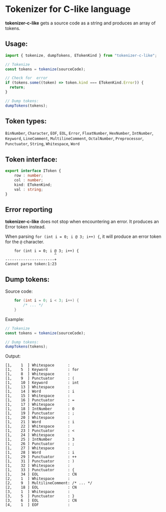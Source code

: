 # Tokenizer for C-like language

**tokenizer-c-like** gets a source code as a string and produces an array of tokens.

## Usage:

```ts
import { tokenize, dumpTokens, ETokenKind } from "tokenizer-c-like";

// Tokenize
const tokens = tokenize(sourceCode);

// Check for  error
if (tokens.some((token) => token.kind === ETokenKind.Error)) {
  return;
}

// Dump tokens:
dumpTokens(tokens);
```

## Token types:

  `BinNumber`, `Character`, `EOF`, `EOL`, `Error`, `FloatNumber`, `HexNumber`, `IntNumber`, `Keyword`, `LineComment`, `MultilineComment`, `OctalNumber`, `Preprocessor`, `Punctuator`, `String`, `Whitespace`, `Word`

## Token interface:

```ts
export interface IToken {
	row : number;
	col : number;
	kind: ETokenKind;
	val : string;
}
```

## Error reporting

**tokenizer-c-like** does not stop when encountering an error. It produces an Error token instead.

When parsing  `for (int i = 0; i @ 3; i++) {`, it will produce an error token for the `@` character.

```text
    for (int i = 0; i @ 3; i++) {
                      ^
----------------------+
Cannot parse token:1:23
```

## Dump tokens:

Source code:
```c
    for (int i = 0; i < 3; i++) {
        /* ... */
    }
```

Example:
```ts
// Tokenize
const tokens = tokenize(sourceCode);

// Dump tokens:
dumpTokens(tokens);
```

Output:
```text
[1,    1  ] Whitespace      :
[1,    5  ] Keyword         : for
[1,    8  ] Whitespace      :
[1,    9  ] Punctuator      : (
[1,    10 ] Keyword         : int
[1,    13 ] Whitespace      :
[1,    14 ] Word            : i
[1,    15 ] Whitespace      :
[1,    16 ] Punctuator      : =
[1,    17 ] Whitespace      :
[1,    18 ] IntNumber       : 0
[1,    19 ] Punctuator      : ;
[1,    20 ] Whitespace      :
[1,    21 ] Word            : i
[1,    22 ] Whitespace      :
[1,    23 ] Punctuator      : <
[1,    24 ] Whitespace      :
[1,    25 ] IntNumber       : 3
[1,    26 ] Punctuator      : ;
[1,    27 ] Whitespace      :
[1,    28 ] Word            : i
[1,    29 ] Punctuator      : ++
[1,    31 ] Punctuator      : )
[1,    32 ] Whitespace      :
[1,    33 ] Punctuator      : {
[1,    34 ] EOL             : CN
[2,    1  ] Whitespace      :
[2,    9  ] MultilineComment: /* ... */
[2,    18 ] EOL             : CN
[3,    1  ] Whitespace      :
[3,    5  ] Punctuator      : }
[3,    6  ] EOL             : CN
[4,    1  ] EOF             :
```
